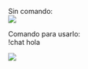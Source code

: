 Sin comando:
<br>
<img src="https://i.imgur.com/pkwtDrc.png">


Comando para usarlo:
<br>
!chat hola

<img src="https://i.imgur.com/y1pztWk.png">
